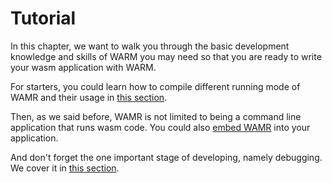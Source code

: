 # Tutorial

In this chapter, we want to walk you through the basic development knowledge and skills of WARM you may need so that you are ready to write your wasm application with WARM.

For starters, you could learn how to compile different running mode of WAMR and their usage in [this section](build-tutorial/README.md).

Then, as we said before, WAMR is not limited to being a command line application that runs wasm code. You could also [embed WAMR](language-embedding/README.md) into your application.

And don't forget the one important stage of developing, namely debugging. We cover it in [this section](debugging%26IDE-support/README.md).
